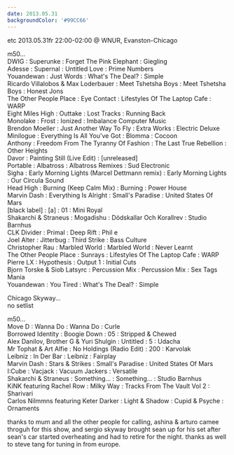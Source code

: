 ```yaml
---
date: 2013.05.31
backgroundColor: '#99CC66'
---
```


etc 2013.05.31fr 22:00-02:00 @ WNUR, Evanston-Chicago  

m50...  
DWIG : Superunke : Forget The Pink Elephant : Giegling  
Adesse : Supernal : Untitled Love : Prime Numbers  
Youandewan : Just Words : What's The Deal? : Simple  
Ricardo Villalobos & Max Loderbauer : Meet Tshetsha Boys : Meet Tshetsha Boys : Honest Jons  
The Other People Place : Eye Contact : Lifestyles Of The Laptop Cafe : WARP  
Eight Miles High : Outtake : Lost Tracks : Running Back  
Monolake : Frost : Ionized : Imbalance Computer Music  
Brendon Moeller : Just Another Way To Fly : Extra Works : Electric Deluxe  
Minilogue : Everything Is All You've Got : Blomma : Cocoon  
Anthony : Freedom From The Tyranny Of Fashion : The Last True Rebellion : Other Heights  
Davor : Painting Still (Live Edit) : \[unreleased\]  
Portable : Albatross : Albatross Remixes : Sud Electronic  
Sigha : Early Morning Lights (Marcel Dettmann remix) : Early Morning Lights : Our Circula Sound  
Head High : Burning (Keep Calm Mix) : Burning : Power House  
Marvin Dash : Everything Is Alright : Small's Paradise : United States Of Mars  
\[black label\] : \[a\] : 01 : Mini Royal  
Shakarchi & Straneus : Mogadishu : Dödskallar Och Korallrev : Studio Barnhus  
CLK Divider : Primal : Deep Rift : Phil e  
Joel Alter : Jitterbug : Third Strike : Bass Culture  
Christopher Rau : Marbled World : Marbled World : Never Learnt  
The Other People Place : Sunrays : Lifestyles Of The Laptop Cafe : WARP  
Pierre LX : Hypothesis : Output 1 : Initial Cuts  
Bjorn Torske & Siob Latsyrc : Percussion Mix : Percussion Mix : Sex Tags Mania  
Youandewan : You Tired : What's The Deal? : Simple  

Chicago Skyway...  
no setlist  

m50...  
Move D : Wanna Do : Wanna Do : Curle  
Borrowed Identity : Boogie Down : 05 : Stripped & Chewed  
Alex Danilov, Brother G & Yuri Shulgin : Untitled : 5 : Udacha  
Mr Tophat & Art Alfie : No Holdings (Radio Edit) : 200 : Karvolak  
Leibniz : In Der Bar : Leibniz : Fairplay  
Marvin Dash : Stars & Strikes : Small's Paradise : United States Of Mars  
I:Cube : Vacjack : Vacuum Jackers : Versatile  
Shakarchi & Straneus : Something... : Something... : Studio Barnhus  
KiNK featuring Rachel Row : Milky Way : Tracks From The Vault Vol 2 : Sharivari  
Carlos Nilmmns featuring Keter Darker : Light & Shadow : Cupid & Psyche : Ornaments  

thanks to mum and all the other people for calling, ashina & arturo camee throguh for this show, and sergio skyway brought sean up for his set after sean's car started overheating and had to retire for the night. thanks as well to steve tang for tuning in from europe.